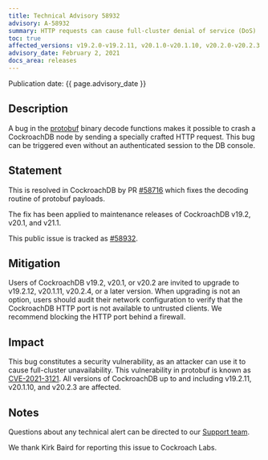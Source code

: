 ```yaml
---
title: Technical Advisory 58932
advisory: A-58932
summary: HTTP requests can cause full-cluster denial of service (DoS)
toc: true
affected_versions: v19.2.0-v19.2.11, v20.1.0-v20.1.10, v20.2.0-v20.2.3
advisory_date: February 2, 2021
docs_area: releases
---
```


Publication date: {{ page.advisory_date }}

## Description

A bug in the [protobuf](https://github.com/gogo/protobuf) binary decode functions makes it possible to crash a CockroachDB node by sending a specially crafted HTTP request. This bug can be triggered even without an authenticated session to the DB console.

## Statement

This is resolved in CockroachDB by PR [#58716] which fixes the decoding routine of protobuf payloads.

The fix has been applied to maintenance releases of CockroachDB v19.2, v20.1, and v21.1.

This public issue is tracked as [#58932].

## Mitigation

Users of CockroachDB v19.2, v20.1, or v20.2 are invited to upgrade to v19.2.12, v20.1.11, v20.2.4, or a later version.
When upgrading is not an option, users should audit their network configuration to verify that the CockroachDB HTTP port is not available to untrusted clients. We recommend blocking the HTTP port behind a firewall.

## Impact

This bug constitutes a security vulnerability, as an attacker can use it to cause full-cluster unavailability.
This vulnerability in protobuf is known as [CVE-2021-3121](https://cve.mitre.org/cgi-bin/cvename.cgi?name=CVE-2021-3121).
All versions of CockroachDB up to and including v19.2.11, v20.1.10, and v20.2.3 are affected.

## Notes

Questions about any technical alert can be directed to our [Support team](https://support.cockroachlabs.com/).

We thank Kirk Baird for reporting this issue to Cockroach Labs.

[#58716]: https://github.com/cockroachdb/cockroach/pull/58716
[#58932]: https://github.com/cockroachdb/cockroach/issues/58932
